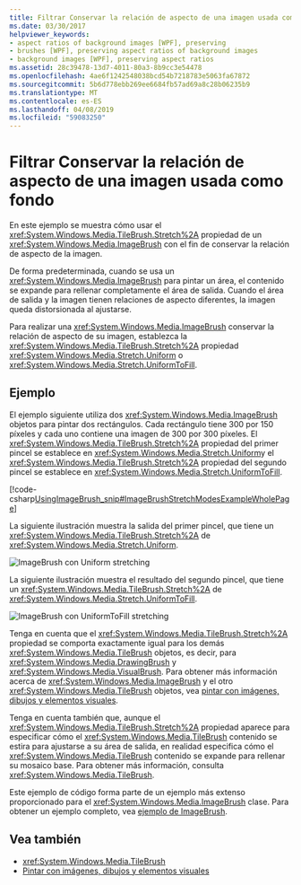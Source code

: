 ```yaml
---
title: Filtrar Conservar la relación de aspecto de una imagen usada como fondo
ms.date: 03/30/2017
helpviewer_keywords:
- aspect ratios of background images [WPF], preserving
- brushes [WPF], preserving aspect ratios of background images
- background images [WPF], preserving aspect ratios
ms.assetid: 28c39478-13d7-4011-80a3-8b9cc3e54478
ms.openlocfilehash: 4ae6f1242548038bcd54b7218783e5063fa67872
ms.sourcegitcommit: 5b6d778ebb269ee6684fb57ad69a8c28b06235b9
ms.translationtype: MT
ms.contentlocale: es-ES
ms.lasthandoff: 04/08/2019
ms.locfileid: "59083250"
---
```

# <a name="how-to-preserve-the-aspect-ratio-of-an-image-used-as-a-background"></a>Filtrar Conservar la relación de aspecto de una imagen usada como fondo
En este ejemplo se muestra cómo usar el <xref:System.Windows.Media.TileBrush.Stretch%2A> propiedad de un <xref:System.Windows.Media.ImageBrush> con el fin de conservar la relación de aspecto de la imagen.  
  
 De forma predeterminada, cuando se usa un <xref:System.Windows.Media.ImageBrush> para pintar un área, el contenido se expande para rellenar completamente el área de salida. Cuando el área de salida y la imagen tienen relaciones de aspecto diferentes, la imagen queda distorsionada al ajustarse.  
  
 Para realizar una <xref:System.Windows.Media.ImageBrush> conservar la relación de aspecto de su imagen, establezca la <xref:System.Windows.Media.TileBrush.Stretch%2A> propiedad <xref:System.Windows.Media.Stretch.Uniform> o <xref:System.Windows.Media.Stretch.UniformToFill>.  
  
## <a name="example"></a>Ejemplo  
 El ejemplo siguiente utiliza dos <xref:System.Windows.Media.ImageBrush> objetos para pintar dos rectángulos. Cada rectángulo tiene 300 por 150 píxeles y cada uno contiene una imagen de 300 por 300 píxeles. El <xref:System.Windows.Media.TileBrush.Stretch%2A> propiedad del primer pincel se establece en <xref:System.Windows.Media.Stretch.Uniform>y el <xref:System.Windows.Media.TileBrush.Stretch%2A> propiedad del segundo pincel se establece en <xref:System.Windows.Media.Stretch.UniformToFill>.  
  
 [!code-csharp[UsingImageBrush_snip#ImageBrushStretchModesExampleWholePage](~/samples/snippets/csharp/VS_Snippets_Wpf/UsingImageBrush_snip/CSharp/StretchModes.cs#imagebrushstretchmodesexamplewholepage)]  
  
 La siguiente ilustración muestra la salida del primer pincel, que tiene un <xref:System.Windows.Media.TileBrush.Stretch%2A> de <xref:System.Windows.Media.Stretch.Uniform>.  
  
 ![ImageBrush con Uniform stretching](./media/graphicsmm-imagebrushuniformstretch.jpg "graphicsmm_ImageBrushUniformStretch")  
  
 La siguiente ilustración muestra el resultado del segundo pincel, que tiene un <xref:System.Windows.Media.TileBrush.Stretch%2A> de <xref:System.Windows.Media.Stretch.UniformToFill>.  
  
 ![ImageBrush con UniformToFill stretching](./media/graphicsmm-imagebrushuniformtofillstretch.jpg "graphicsmm_ImageBrushUniformToFillStretch")  
  
 Tenga en cuenta que el <xref:System.Windows.Media.TileBrush.Stretch%2A> propiedad se comporta exactamente igual para los demás <xref:System.Windows.Media.TileBrush> objetos, es decir, para <xref:System.Windows.Media.DrawingBrush> y <xref:System.Windows.Media.VisualBrush>. Para obtener más información acerca de <xref:System.Windows.Media.ImageBrush> y el otro <xref:System.Windows.Media.TileBrush> objetos, vea [pintar con imágenes, dibujos y elementos visuales](painting-with-images-drawings-and-visuals.md).  
  
 Tenga en cuenta también que, aunque el <xref:System.Windows.Media.TileBrush.Stretch%2A> propiedad aparece para especificar cómo el <xref:System.Windows.Media.TileBrush> contenido se estira para ajustarse a su área de salida, en realidad especifica cómo el <xref:System.Windows.Media.TileBrush> contenido se expande para rellenar su mosaico base. Para obtener más información, consulta <xref:System.Windows.Media.TileBrush>.  
  
 Este ejemplo de código forma parte de un ejemplo más extenso proporcionado para el <xref:System.Windows.Media.ImageBrush> clase. Para obtener un ejemplo completo, vea [ejemplo de ImageBrush](https://go.microsoft.com/fwlink/?LinkID=160005).  
  
## <a name="see-also"></a>Vea también

- <xref:System.Windows.Media.TileBrush>
- [Pintar con imágenes, dibujos y elementos visuales](painting-with-images-drawings-and-visuals.md)
